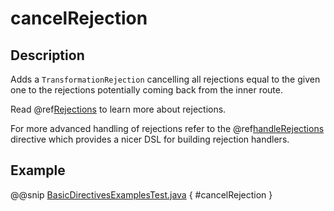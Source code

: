 # cancelRejection

## Description

Adds a `TransformationRejection` cancelling all rejections equal to the
given one to the rejections potentially coming back from the inner route.

Read @ref[Rejections](../../rejections.md) to learn more about rejections.

For more advanced handling of rejections refer to the @ref[handleRejections](../execution-directives/handleRejections.md) directive
which provides a nicer DSL for building rejection handlers.

## Example

@@snip [BasicDirectivesExamplesTest.java]($test$/java/docs/http/javadsl/server/directives/BasicDirectivesExamplesTest.java) { #cancelRejection }